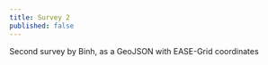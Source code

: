```yaml
---
title: Survey 2
published: false
---
```



Second survey by Binh, as a GeoJSON with EASE-Grid coordinates